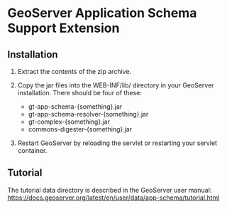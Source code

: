 GeoServer Application Schema Support Extension
==============================================


Installation
------------

1. Extract the contents of the zip archive.

2. Copy the jar files into the WEB-INF/lib/ directory in your GeoServer installation.
   There should be four of these:
   - gt-app-schema-{something}.jar
   - gt-app-schema-resolver-{something}.jar
   - gt-complex-{something}.jar
   - commons-digester-{something}.jar

3. Restart GeoServer by reloading the servlet or restarting your servlet container.


Tutorial
--------

The tutorial data directory is described in the GeoServer user manual:
https://docs.geoserver.org/latest/en/user/data/app-schema/tutorial.html

